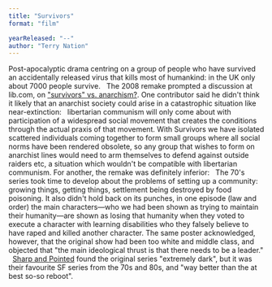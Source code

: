 ```yaml
---
title: "Survivors"
format: "film"

yearReleased: "--"
author: "Terry Nation"
---
```

Post-apocalyptic drama centring on a group of people who  have survived an accidentally released virus that kills most of humankind: in  the UK only about 7000 people survive.
 
The 2008 remake prompted a discussion at lib.com, on <a href="https://libcom.org/forums/theory/survivors-vs-anarchism-30112008"> "survivors" vs. anarchism?</a>. One contributor said he didn't think it likely  that an anarchist society could arise in a catastrophic situation like  near-extinction:
 
libertarian communism will only come about with  participation of a widespread social movement that creates the conditions  through the actual praxis of that movement. With Survivors we have  isolated scattered individuals coming together to form small groups where all  social norms have been rendered obsolete, so any group that wishes to form on  anarchist lines would need to arm themselves to defend against outside raiders  etc, a situation which wouldn't be compatible with libertarian communism.
For another, the remake was definitely inferior:
 
The 70's series took time to develop about the problems of  setting up a community: growing things, getting things, settlement being  destroyed by food poisoning. It also didn't hold back on its punches, in one  episode (law and order) the main characters—who we had been shown as trying to  maintain their humanity—are shown as losing that humanity when they voted to  execute a character with learning disabilities who they falsely believe to have  raped and killed another character.
The same poster acknowledged, however, that the original  show had been too white and middle class, and objected that "the main  ideological thrust is that there needs to be a leader."
 
 <a href="https://seesharppress.wordpress.com/2016/04/14/two-nearly-forgotten-great-70s-and-80s-sci-fi-tv-series-now-on-youtube/"> Sharp and Pointed</a> found the original series "extremely dark", but it was  their favourite SF series from the 70s and 80s, and "way better than the at best  so-so reboot".
 